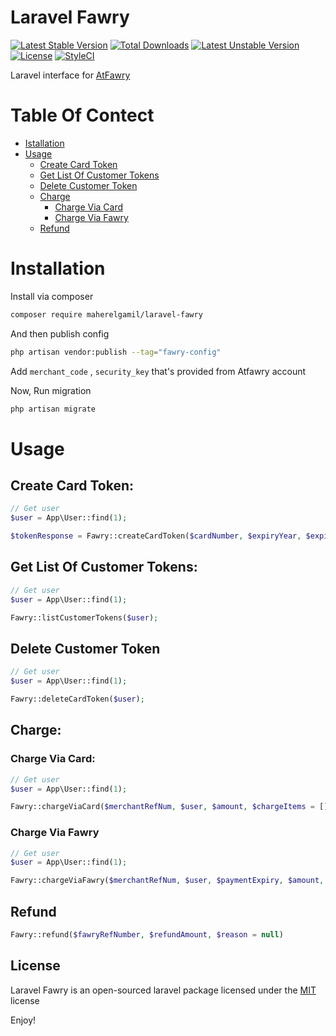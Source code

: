 Laravel Fawry
==============

[![Latest Stable Version](https://poser.pugx.org/maherelgamil/laravel-fawry/version)](https://packagist.org/packages/maherelgamil/laravel-fawry)
[![Total Downloads](https://poser.pugx.org/maherelgamil/laravel-fawry/downloads)](https://packagist.org/packages/v/laravel-fawry)
[![Latest Unstable Version](https://poser.pugx.org/maherelgamil/laravel-fawry/v/unstable)](//packagist.org/packages/maherelgamil/laravel-fawry)
[![License](https://poser.pugx.org/maherelgamil/laravel-fawry/license)](https://packagist.org/packages/maherelgamil/laravel-fawry)
[![StyleCI](https://styleci.io/repos/61923982/shield)](https://styleci.io/repos/61923982)

Laravel interface for [AtFawry](https://www.atfawry.com/)

# Table Of Contect
- [Istallation](#installation)
- [Usage](#usage)
  - [Create Card Token](#create-card-token)
  - [Get List Of Customer Tokens](#get-list-of-customer-tokens)
  - [Delete Customer Token](#delete-customer-token)
  - [Charge](#charge)
    - [Charge Via Card](#charge-via-card)
    - [Charge Via Fawry](#charge-via-fawry)
  - [Refund](#refund)

# Installation

Install via composer  
```bash
composer require maherelgamil/laravel-fawry

```

And then publish config

```bash
php artisan vendor:publish --tag="fawry-config"
```

Add `merchant_code` , `security_key` that's provided from Atfawry account

Now, Run migration

```bash
php artisan migrate
```

# Usage

## Create Card Token:

```php
// Get user
$user = App\User::find(1);

$tokenResponse = Fawry::createCardToken($cardNumber, $expiryYear, $expiryMonth, $cvv, $user);
```

## Get List Of Customer Tokens:

```php
// Get user
$user = App\User::find(1);

Fawry::listCustomerTokens($user);
```

## Delete Customer Token
```php
// Get user
$user = App\User::find(1);

Fawry::deleteCardToken($user);
```

## Charge:

### Charge Via Card:
```php
// Get user
$user = App\User::find(1);

Fawry::chargeViaCard($merchantRefNum, $user, $amount, $chargeItems = [], $description = null )
```

### Charge Via Fawry
```php
// Get user
$user = App\User::find(1);

Fawry::chargeViaFawry($merchantRefNum, $user, $paymentExpiry, $amount, $chargeItems = [], $description = null )
```

## Refund
```php
Fawry::refund($fawryRefNumber, $refundAmount, $reason = null)
```

## License

Laravel Fawry is an open-sourced laravel package licensed under the [MIT](LICENSE) license


Enjoy!
